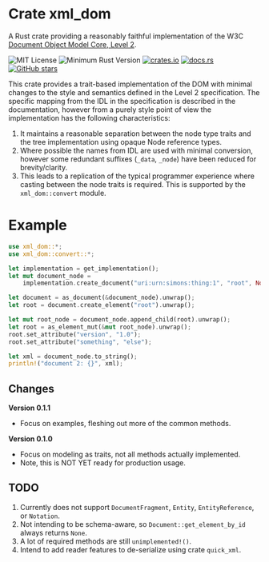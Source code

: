# Crate xml_dom

A Rust crate providing a reasonably faithful implementation of the  W3C 
[Document Object Model Core, Level 2](https://www.w3.org/TR/DOM-Level-2-Core).

![MIT License](https://img.shields.io/badge/license-mit-118811.svg)
![Minimum Rust Version](https://img.shields.io/badge/Min%20Rust-1.38-green.svg)
[![crates.io](https://img.shields.io/crates/v/upnp-rs.svg)](https://crates.io/crates/xml_dom)
[![docs.rs](https://docs.rs/xml_dom/badge.svg)](https://docs.rs/xml_dom)
[![GitHub stars](https://img.shields.io/github/stars/johnstonskj/rust-xml_dom.svg)](https://github.com/johnstonskj/rust-xml_dom/stargazers)

This crate provides a trait-based implementation of the DOM with minimal changes to the style
and semantics defined in the Level 2 specification. The specific mapping from the IDL in the
specification is described in the documentation, however from a purely style point of
view the implementation has the following characteristics:

1. It maintains a reasonable separation between the node type traits and the tree implementation
   using opaque Node reference types.
1. Where possible the names from IDL are used with minimal conversion, however some redundant
   suffixes (`_data`, `_node`) have been reduced for brevity/clarity.
1. This leads to a replication of the typical programmer experience where casting between the
   node traits is required. This is supported by the `xml_dom::convert` module.

# Example

```rust
use xml_dom::*;
use xml_dom::convert::*;

let implementation = get_implementation();
let mut document_node =
    implementation.create_document("uri:urn:simons:thing:1", "root", None).unwrap();

let document = as_document(&document_node).unwrap();
let root = document.create_element("root").unwrap();

let mut root_node = document_node.append_child(root).unwrap();
let root = as_element_mut(&mut root_node).unwrap();
root.set_attribute("version", "1.0");
root.set_attribute("something", "else");

let xml = document_node.to_string();
println!("document 2: {}", xml);
```

## Changes

**Version 0.1.1**

* Focus on examples, fleshing out more of the common methods.

**Version 0.1.0**

* Focus on modeling as traits, not all methods actually implemented.
* Note, this is NOT YET ready for production usage.

## TODO

1. Currently does not support `DocumentFragment`, `Entity`, `EntityReference`, or `Notation`.
1. Not intending to be schema-aware, so `Document::get_element_by_id` always returns `None`.
1. A lot of required methods are still `unimplemented!()`.
1. Intend to add reader features to de-serialize using crate `quick_xml`.